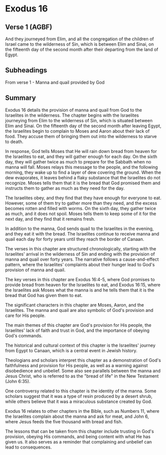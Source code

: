 # Exodus 16

## Verse 1 (AGBF)

And they journeyed from Elim, and all the congregation of the children of Israel came to the wilderness of Sin, which is between Elim and Sinai, on the fifteenth day of the second month after their departing from the land of Egypt.

## Subheadings

From verse 1 - Manna and quail provided by God

## Summary

Exodus 16 details the provision of manna and quail from God to the Israelites in the wilderness. The chapter begins with the Israelites journeying from Elim to the wilderness of Sin, which is situated between Elim and Sinai. On the fifteenth day of the second month after leaving Egypt, the Israelites begin to complain to Moses and Aaron about their lack of food. They accuse them of bringing them out into the wilderness to starve to death.

In response, God tells Moses that He will rain down bread from heaven for the Israelites to eat, and they will gather enough for each day. On the sixth day, they will gather twice as much to prepare for the Sabbath when no manna will fall. Moses relays this message to the people, and the following morning, they wake up to find a layer of dew covering the ground. When the dew evaporates, it leaves behind a flaky substance that the Israelites do not recognize. Moses tells them that it is the bread that God promised them and instructs them to gather as much as they need for the day.

The Israelites obey, and they find that they have enough for everyone to eat. However, some of them try to gather more than they need, and the excess becomes rotten and filled with worms. On the sixth day, they gather twice as much, and it does not spoil. Moses tells them to keep some of it for the next day, and they find that it remains fresh.

In addition to the manna, God sends quail to the Israelites in the evening, and they eat it with the bread. The Israelites continue to receive manna and quail each day for forty years until they reach the border of Canaan.

The verses in this chapter are structured chronologically, starting with the Israelites' arrival in the wilderness of Sin and ending with the provision of manna and quail over forty years. The narrative follows a cause-and-effect pattern, where the Israelites' complaints about their hunger lead to God's provision of manna and quail.

The key verses in this chapter are Exodus 16:4-5, where God promises to provide bread from heaven for the Israelites to eat, and Exodus 16:15, where the Israelites ask Moses what the manna is and he tells them that it is the bread that God has given them to eat.

The significant characters in this chapter are Moses, Aaron, and the Israelites. The manna and quail are also symbolic of God's provision and care for His people.

The main themes of this chapter are God's provision for His people, the Israelites' lack of faith and trust in God, and the importance of obeying God's commands.

The historical and cultural context of this chapter is the Israelites' journey from Egypt to Canaan, which is a central event in Jewish history.

Theologians and scholars interpret this chapter as a demonstration of God's faithfulness and provision for His people, as well as a warning against disobedience and unbelief. Some also see parallels between the manna and Jesus Christ, who is referred to as the "bread of life" in the New Testament (John 6:35).

One controversy related to this chapter is the identity of the manna. Some scholars suggest that it was a type of resin produced by a desert shrub, while others believe that it was a miraculous substance created by God.

Exodus 16 relates to other chapters in the Bible, such as Numbers 11, where the Israelites complain about the manna and ask for meat, and John 6, where Jesus feeds the five thousand with bread and fish.

The lessons that can be taken from this chapter include trusting in God's provision, obeying His commands, and being content with what He has given us. It also serves as a reminder that complaining and unbelief can lead to consequences.